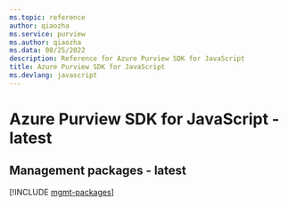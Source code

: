 ```yaml
---
ms.topic: reference
author: qiaozha
ms.service: purview
ms.author: qiaozha
ms.data: 08/25/2022
description: Reference for Azure Purview SDK for JavaScript
title: Azure Purview SDK for JavaScript
ms.devlang: javascript
---
```

# Azure Purview SDK for JavaScript - latest

## Management packages - latest
[!INCLUDE [mgmt-packages](purview-mgmt-index.md)]